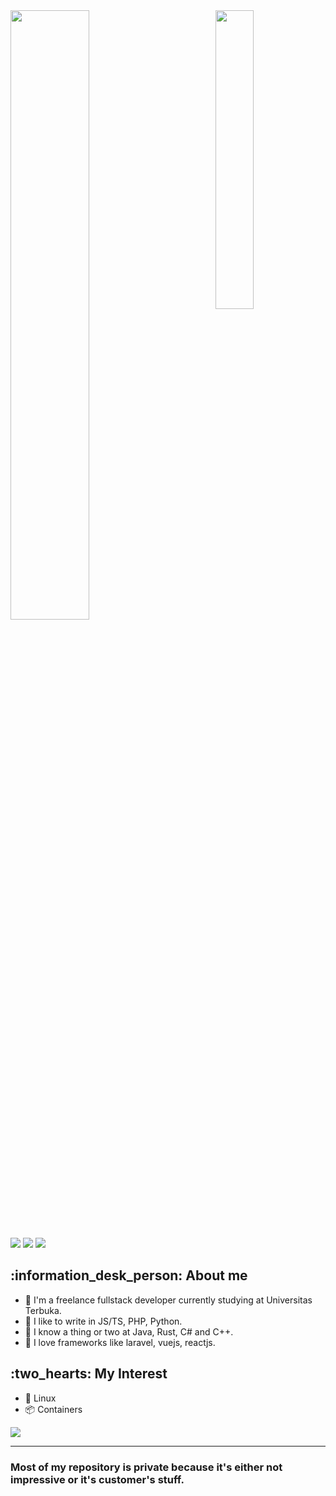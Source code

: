 <!-- 

this readme is heavily inspired by https://github.com/ouuan/ouuan/blob/master/README.md and some other profiles!

-->

<picture>
    <source media="(prefers-color-scheme: dark)" srcset="https://github-readme-stats.vercel.app/api/top-langs/?username=andreasyny&theme=dracula&layout=compact">
    <img align="right" width="35%" src="https://github-readme-stats.vercel.app/api/top-langs/?username=andreasyny&theme=dracula&layout=compact">
</picture>

<picture>
    <source media="(prefers-color-scheme: dark)" srcset="https://github.com/AndreasYNY/AndreasYNY/assets/46004308/8f82be1a-5f01-4446-b3c7-fd829c3c8cb8">
    <img width="50%" src="https://github.com/AndreasYNY/AndreasYNY/assets/46004308/8f82be1a-5f01-4446-b3c7-fd829c3c8cb8">
</picture>

<a href="https://mas.to/@xilla"><img src="https://img.shields.io/badge/@xilla@mas.to-6364FF?logo=mastodon&logoColor=fff&style=for-the-badge" /></a>
<a href="mailto:andreasyny@gmx.sg"><img src="https://img.shields.io/badge/andreasyny-EA4335?logo=maildotru&logoColor=fff&style=for-the-badge" /></a>
<a href="https://stackoverflow.com/users/10832570/andreasyny"><img src="https://img.shields.io/badge/andreasyny-F58025?logo=stackoverflow&logoColor=fff&style=for-the-badge" /></a>

<!-- [image](https://github.com/AndreasYNY/AndreasYNY/assets/46004308/8f82be1a-5f01-4446-b3c7-fd829c3c8cb8) -->

<h2> :information_desk_person: About me</h2>

- :boy: I'm a freelance fullstack developer currently studying at Universitas Terbuka.
- :sparkling_heart: I like to write in JS/TS, PHP, Python.
- :thinking: I know a thing or two at Java, Rust, C# and C++.
- :smiling_face_with_three_hearts: I love frameworks like laravel, vuejs, reactjs.

<h2>:two_hearts: My Interest</h2>

- :penguin: Linux
- :package: Containers

<a href="https://github.com/kittinan/spotify-github-profile">
  <picture>
    <source media="(prefers-color-scheme: dark)" srcset="https://spotify-github-profile.vercel.app/api/view?uid=31hbcf4pyupuupx4s3pnf5rpyeqq&cover_image=true&theme=natemoo-re&show_offline=false&background_color=121212&interchange=true&bar_color=bf4040&bar_color_cover=true">
    <img src="https://spotify-github-profile.vercel.app/api/view?uid=31hbcf4pyupuupx4s3pnf5rpyeqq&cover_image=true&theme=natemoo-re&show_offline=false&background_color=121212&interchange=true&bar_color=bf4040&bar_color_cover=true">
  </picture>
</a>

----

<h3>Most of my repository is private because it's either not impressive or it's customer's stuff.</h3>
